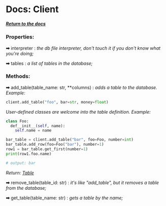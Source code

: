 # Docs: Client

##### [Return to the docs](https://github.com/HidekiHrk/JLDB/blob/master/docs/main.md)

### Properties:

**➡** interpreter : *the db file interpreter, don't touch it if you don't know what you're doing;*

**➡** tables : *a list of tables in the database;*

### Methods:

**➡** add_table(table_name: str, **columns) : *adds a table to the database. Example:*
```python
client.add_table("foo", bar=str, money=float)
```
*User-defined classes are welcome into the table definition. Example:*
```python
class Foo:
  def__init__(self, name):
    self.name = name

bar_table = client.add_table("bar", foo=Foo, number=int)
bar_table.add_row(foo=Foo("bar"), number=1)
row1 = bar_table.get_first(number=1)
print(row1.foo.name)

# output: bar
```
*Return: [Table](https://github.com/HidekiHrk/JLDB/blob/master/docs/table.md)*

**➡** remove_table(table_id: str) : *it's like "add_table", but it removes a table from the database;*

**➡** get_table(table_name: str) : *gets a table by the name;*
